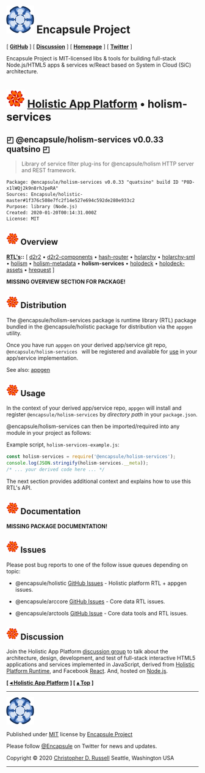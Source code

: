 # [![](ASSETS/blue-burst-encapsule.io-icon-72x72.png "Encapsule Project Homepage")](https://encapsule.io)&nbsp;Encapsule Project

[ [**GitHub**](https://github.com/Encapsule "Encapsule Project GitHub...") ] [ [**Discussion**](https://groups.google.com/a/encapsule.io/forum/#!forum/holistic-app-platform-discussion-group "Holistic app platform discussion group...") ] [ [**Homepage**](https://encapsule.io "Encapsule Project Homepage...") ] [ [**Twitter**](https://twitter.com/Encapsule "Encapsule Project Twitter...") ]

Encapsule Project is MIT-licensed libs & tools for building full-stack Node.js/HTML5 apps & services w/React based on System in Cloud (SiC) architecture.

# ![](ASSETS/encapsule-holistic-48x48.png)&nbsp;[Holistic App Platform](../../README.md#encapsule-project "Back to the Holistic App Platform README...") &bull; holism-services

## &#x25F0; @encapsule/holism-services v0.0.33 quatsino &#x25F0;

> Library of service filter plug-ins for @encapsule/holism HTTP server and REST framework.

```
Package: @encapsule/holism-services v0.0.33 "quatsino" build ID "P8D-x1lWQj2k9n8rhJpeRA"
Sources: Encapsule/holistic-master#1f376c508e7fc2f14e527e694c592de280e933c2
Purpose: library (Node.js)
Created: 2020-01-20T00:14:31.000Z
License: MIT
```

## ![](ASSETS/encapsule-holistic-32x32.png)&nbsp;Overview

[**RTL's**](../../README.md#holistic-platform-runtime "Jump back to the RTL index...")**::** [ [d2r2](../d2r2/README.md#encapsule-project "Jump to d2r2 README...") &bull; [d2r2-components](../d2r2-components/README.md#encapsule-project "Jump to d2r2-components README...") &bull; [hash-router](../hash-router/README.md#encapsule-project "Jump to hash-router README...") &bull; [holarchy](../holarchy/README.md#encapsule-project "Jump to holarchy README...") &bull; [holarchy-sml](../holarchy-sml/README.md#encapsule-project "Jump to holarchy-sml README...") &bull; [holism](../holism/README.md#encapsule-project "Jump to holism README...") &bull; [holism-metadata](../holism-metadata/README.md#encapsule-project "Jump to holism-metadata README...") &bull; **holism-services** &bull; [holodeck](../holodeck/README.md#encapsule-project "Jump to holodeck README...") &bull; [holodeck-assets](../holodeck-assets/README.md#encapsule-project "Jump to holodeck-assets README...") &bull; [hrequest](../hrequest/README.md#encapsule-project "Jump to hrequest README...") ]

**MISSING OVERVIEW SECTION FOR PACKAGE!**

## ![](ASSETS/encapsule-holistic-32x32.png)&nbsp;Distribution

The @encapsule/holism-services package is runtime library (RTL) package bundled in the @encapsule/holistic package for distribution via the `appgen` utility.

Once you have run `appgen` on your derived app/service git repo, `@encapsule/holism-services ` will be registered and available for [use](#usage) in your app/service implementation.

See also: [appgen](../../README.md#appgen-utility)

## ![](ASSETS/encapsule-holistic-32x32.png)&nbsp;Usage

In the context of your derived app/service repo, `appgen` will install and register `@encapsule/holism-services` by _directory path_ in your `package.json`.

@encapsule/holism-services can then be imported/required into any module in your project as follows:

Example script, `holism-services-example.js`:

```JavaScript
const holism-services = require('@encapsule/holism-services');
console.log(JSON.stringify(holism-services.__meta));
/* ... your derived code here ... */
```

The next section provides additional context and explains how to use this RTL's API.

## ![](ASSETS/encapsule-holistic-32x32.png)&nbsp;Documentation

**MISSING PACKAGE DOCUMENTATION!**

## ![](ASSETS/encapsule-holistic-32x32.png)&nbsp;Issues

Please post bug reports to one of the follow issue queues depending on topic:

- @encapsule/holistic [GitHub Issues](https://github.com/Encapsule/holistic/issues) - Holistic platform RTL + appgen issues.

- @encapsule/arccore [GitHub Issues](https://github.com/Encapsule/ARCcore/issues) - Core data RTL issues.

- @encapsule/arctools [GitHub Issue](https://github.com/Encapsule/ARCtools/issues) - Core data tools and RTL issues.

## ![](ASSETS/encapsule-holistic-32x32.png)&nbsp;Discussion

Join the Holistic App Platform [discussion group](https://groups.google.com/a/encapsule.io/forum/#!forum/holistic-app-platform-discussion-group "Holistic app platform discussion group...") to talk about the architecture, design, development, and test of full-stack interactive HTML5 applications and services implemented in JavaScript, derived from [Holistic Platform Runtime](#holistic-platform-runtime), and Facebook [React](https://reactjs.org). And, hosted on [Node.js](https://nodejs.org).

**[ [&#9666; Holistic App Platform](../../README.md "Back to the main Holistic App Platform REAMDE...") ] [ [&#9652; Top](#encapsule-project "Scroll to the top of the page...") ]**

<hr>

[![Encapsule Project](ASSETS/blue-burst-encapsule.io-icon-72x72.png "Encapsule Project")](https://encapsule.io)

Published under [MIT](LICENSE) license by [Encapsule Project](https://encapsule.io)

Please follow [@Encapsule](https://twitter.com/encapsule) on Twitter for news and updates.

Copyright &copy; 2020 [Christopher D. Russell](https://github.com/ChrisRus) Seattle, Washington USA

<hr>